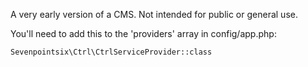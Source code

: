 A very early version of a CMS. Not intended for public or general use.

You'll need to add this to the 'providers' array in config/app.php:

`Sevenpointsix\Ctrl\CtrlServiceProvider::class`